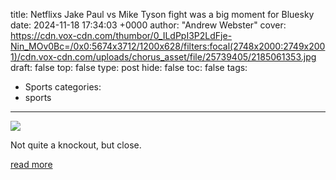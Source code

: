 title: Netflixs Jake Paul vs Mike Tyson fight was a big moment for Bluesky
date: 2024-11-18 17:34:03 +0000
author: "Andrew Webster"
cover: https://cdn.vox-cdn.com/thumbor/0_ILdPpI3P2LdFje-Nin_MOv0Bc=/0x0:5674x3712/1200x628/filters:focal(2748x2000:2749x2001)/cdn.vox-cdn.com/uploads/chorus_asset/file/25739405/2185061353.jpg
draft: false
top: false
type: post
hide: false
toc: false
tags:
  - Sports
categories:
  - sports
---

![](https://cdn.vox-cdn.com/thumbor/0_ILdPpI3P2LdFje-Nin_MOv0Bc=/0x0:5674x3712/1200x628/filters:focal(2748x2000:2749x2001)/cdn.vox-cdn.com/uploads/chorus_asset/file/25739405/2185061353.jpg)

Not quite a knockout, but close.

[read more](https://www.theverge.com/2024/11/18/24299530/netflix-jake-paul-mike-tyson-fight-bluesky)
